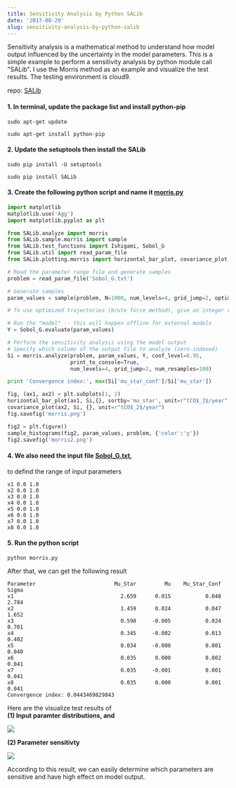 ```yaml
---
title: Sensitivity Analysis by Python SALib
date: '2017-08-29'
slug: sensitivity-analysis-by-python-salib
---
```



Sensitivity analysis is a mathematical method to understand how model output influenced by the uncertainty in the model parameters. 
This is a simple example to perform a sensitivity analysis by python module call "SALib". 
I use the Morris method as an example and visualize the test results. 
The testing environment is cloud9. 

repo: [SALib](https://github.com/SALib/SALib)

#### 1. In terminal, update the package list and install python-pip

```
sudo apt-get update 
```

```
sudo apt-get install python-pip
```

#### 2. Update the setuptools then install the SALib 

```
sudo pip install -U setuptools
```

```
sudo pip install SALib
```

#### 3. Create the following python script and name it [morris.py](https://raw.githubusercontent.com/nanhung/c9.gsa/master/morris.py)

```python
import matplotlib
matplotlib.use('Agg')
import matplotlib.pyplot as plt

from SALib.analyze import morris
from SALib.sample.morris import sample
from SALib.test_functions import Ishigami, Sobol_G
from SALib.util import read_param_file
from SALib.plotting.morris import horizontal_bar_plot, covariance_plot, sample_histograms

# Read the parameter range file and generate samples
problem = read_param_file('Sobol_G.txt')

# Generate samples
param_values = sample(problem, N=1000, num_levels=4, grid_jump=2, optimal_trajectories=None)

# To use optimized trajectories (brute force method), give an integer value for optimal_trajectories

# Run the "model" -- this will happen offline for external models
Y = Sobol_G.evaluate(param_values)

# Perform the sensitivity analysis using the model output
# Specify which column of the output file to analyze (zero-indexed)
Si = morris.analyze(problem, param_values, Y, conf_level=0.95, 
                    print_to_console=True,
                    num_levels=4, grid_jump=2, num_resamples=100)

print 'Convergence index:', max(Si['mu_star_conf']/Si['mu_star'])

fig, (ax1, ax2) = plt.subplots(1, 2)
horizontal_bar_plot(ax1, Si,{}, sortby='mu_star', unit=r"tCO$_2$/year")
covariance_plot(ax2, Si, {}, unit=r"tCO$_2$/year")
fig.savefig('morris.png')

fig2 = plt.figure()
sample_histograms(fig2, param_values, problem, {'color':'y'})
fig2.savefig('morris2.png')
```

#### 4. We also need the input file [Sobol_G.txt](https://raw.githubusercontent.com/nanhung/c9.gsa/master/Sobol_G.txt),
to defind the range of input parameters

```
x1 0.0 1.0
x2 0.0 1.0
x3 0.0 1.0
x4 0.0 1.0
x5 0.0 1.0
x6 0.0 1.0
x7 0.0 1.0
x8 0.0 1.0
```

#### 5. Run the python script

```
python morris.py
```

After that, we can get the following result

```
Parameter                         Mu_Star         Mu    Mu_Star_Conf      Sigma
x1                                  2.659      0.015           0.048      2.784
x2                                  1.459      0.024           0.047      1.652
x3                                  0.598     -0.005           0.024      0.701
x4                                  0.345     -0.002           0.013      0.402
x5                                  0.034     -0.000           0.001      0.040
x6                                  0.035      0.000           0.002      0.041
x7                                  0.035     -0.001           0.001      0.041
x8                                  0.035      0.000           0.001      0.041
Convergence index: 0.0443469829843
```

Here are the visualize test results of  
**(1) Input paramter distributions, and**

![](https://i.imgur.com/Ho8vTE2.png)

**(2) Parameter sensitivty**  

![](https://i.imgur.com/E0wH2uG.png)

According to this result, we can easily determine which parameters are sensitive and have high effect on model output.